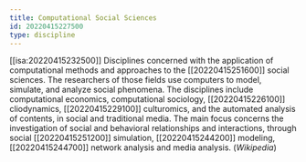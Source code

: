 ```yaml
---
title: Computational Social Sciences
id: 20220415227500
type: discipline
---
```


[[isa:20220415232500]] Disciplines concerned with the application of computational methods and approaches to the [[20220415251600]] social sciences. The researchers of those fields use computers to model, simulate, and analyze social phenomena. The disciplines include computational economics, computational sociology, [[20220415226100]] cliodynamics, [[20220415229100]] culturomics, and the automated analysis of contents, in social and traditional media. The main focus concerns the investigation of social and behavioral relationships and interactions, through social [[20220415251200]] simulation, [[20220415244200]] modeling, [[20220415244700]] network analysis and media analysis. (*Wikipedia*)
